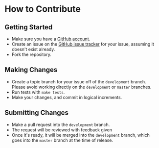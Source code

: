 # How to Contribute

## Getting Started
* Make sure you have a [GitHub account](https://github.com/signup/free).
* Create an issue on the [GitHub issue tracker](https://github.com//hitz/python-flask-es-test/issues) for your issue, assuming it doesn't exist already.
* Fork the repository.

## Making Changes
* Create a topic branch for your issue off of the `development` branch.  Please avoid working directly on the `development` or `master` branches.
* Run tests with `make tests`.
* Make your changes, and commit in logical increments.

## Submitting Changes
* Make a pull request into the `development` branch.
* The request will be reviewed with feedback given
* Once it's ready, it will be merged into the `development` branch, which goes into the `master` branch at the time of release.
